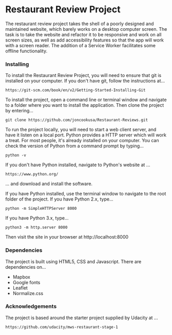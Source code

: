 # Restaurant Review Project

The restaurant review project takes the shell of a poorly designed and maintained website, which barely works on a desktop computer screen. The task 
is to take the website and refactor it to be responsive and work on all screen sizes, as well as add accessibility features so that the app will work
with a screen reader. The addition of a Service Worker facilitates some offline functionality.


### Installing

To install the Restaurant Review Project, you will need to ensure that git is installed on your computer. If you don't have git, follow the instructions at...
 
    https://git-scm.com/book/en/v2/Getting-Started-Installing-Git
    
To install the project, open a command line or terminal window and navigate to a folder where you want to install the application. Then clone the project by entering...

    git clone https://github.com/joncookusa/Restaurant-Reviews.git

To run the project locally, you will need to start a web client server, and have it listen on a local port. Python provides a HTTP server which will
work a treat. For most people, it's already installed on your computer. You can check the version of Python from a command prompt by typing...

    python -v

If you don't have Python installed, navigate to Python's website at ...

    https://www.python.org/
    
... and download and install the software.

If you have Python installed, use the terminal window to navigate to the root folder of the project. If you have Python 2.x, type...

    python -m SimpleHTTPServer 8000
    
If you have Python 3.x, type...

    python3 -m http.server 8000

Then visit the site in your browser at http://localhost:8000
 
### Dependencies
 
The project is built using HTML5, CSS and Javascript. There are dependencies on...

* Mapbox
* Google fonts
* Leaflet
* Normalize.css

### Acknowledgements

The project is based around the starter project supplied by Udacity at ...

    https://github.com/udacity/mws-restaurant-stage-1
    


